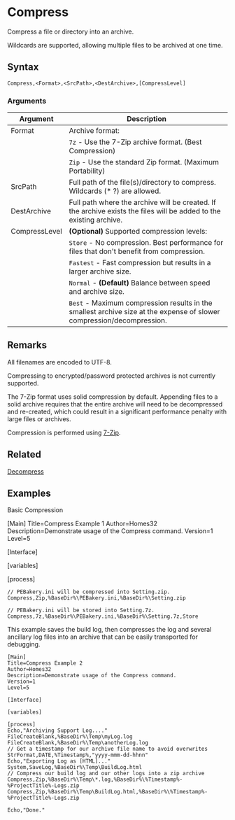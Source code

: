 # Compress

Compress a file or directory into an archive.

Wildcards are supported, allowing multiple files to be archived at one time.

## Syntax

```pebakery
Compress,<Format>,<SrcPath>,<DestArchive>,[CompressLevel]
```

### Arguments

| Argument | Description |
| --- | --- |
| Format | Archive format: |
|| `7z` - Use the 7-Zip archive format. (Best Compression) |
|| `Zip` - Use the standard Zip format. (Maximum Portability) |
| SrcPath | Full path of the file(s)/directory to compress. Wildcards (* ?) are allowed.|
| DestArchive | Full path where the archive will be created. If the archive exists the files will be added to the existing archive. |
| CompressLevel | **(Optional)** Supported compression levels: |
|| `Store` -  No compression. Best performance for files that don't benefit from compression. |
|| `Fastest` - Fast compression but results in a larger archive size. |
|| `Normal` - **(Default)** Balance between speed and archive size. |
|| `Best` - Maximum compression results in the smallest archive size at the expense of slower compression/decompression. |

## Remarks

All filenames are encoded to UTF-8.

Compressing to encrypted/password protected archives is not currently supported.

The 7-Zip format uses solid compression by default. Appending files to a solid archive requires that the entire archive will need to be decompressed and re-created, which could result in a significant performance penalty with large files or archives.

Compression is performed using [7-Zip](https://www.7-Zip.org).

## Related

[Decompress](./Decompress.md)

## Examples

Basic Compression

[Main]
Title=Compress Example 1
Author=Homes32
Description=Demonstrate usage of the Compress command.
Version=1
Level=5

[Interface]

[variables]

[process]
```pebakery
// PEBakery.ini will be compressed into Setting.zip.
Compress,Zip,%BaseDir%\PEBakery.ini,%BaseDir%\Setting.zip

// PEBakery.ini will be stored into Setting.7z.
Compress,7z,%BaseDir%\PEBakery.ini,%BaseDir%\Setting.7z,Store
```

This example saves the build log, then compresses the log and several ancillary log files into an archive that can be easily transported for debugging.

```
[Main]
Title=Compress Example 2
Author=Homes32
Description=Demonstrate usage of the Compress command.
Version=1
Level=5

[Interface]

[variables]

[process]
Echo,"Archiving Support Log...."
FileCreateBlank,%BaseDir%\Temp\myLog.log
FileCreateBlank,%BaseDir%\Temp\anotherLog.log
// Get a timestamp for our archive file name to avoid overwrites
StrFormat,DATE,%Timestamp%,"yyyy-mmm-dd-hhnn"
Echo,"Exporting Log as [HTML]..."
System,SaveLog,%BaseDir%\Temp\BuildLog.html
// Compress our build log and our other logs into a zip archive
Compress,Zip,%BaseDir%\Temp\*.log,%BaseDir%\%Timestamp%-%ProjectTitle%-Logs.zip
Compress,Zip,%BaseDir%\Temp\BuildLog.html,%BaseDir%\%Timestamp%-%ProjectTitle%-Logs.zip

Echo,"Done."
```